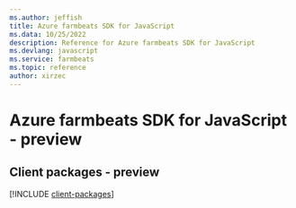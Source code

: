 ```yaml
---
ms.author: jeffish
title: Azure farmbeats SDK for JavaScript
ms.data: 10/25/2022
description: Reference for Azure farmbeats SDK for JavaScript
ms.devlang: javascript
ms.service: farmbeats
ms.topic: reference
author: xirzec
---
```

# Azure farmbeats SDK for JavaScript - preview

## Client packages - preview
[!INCLUDE [client-packages](farmbeats-client-index.md)]